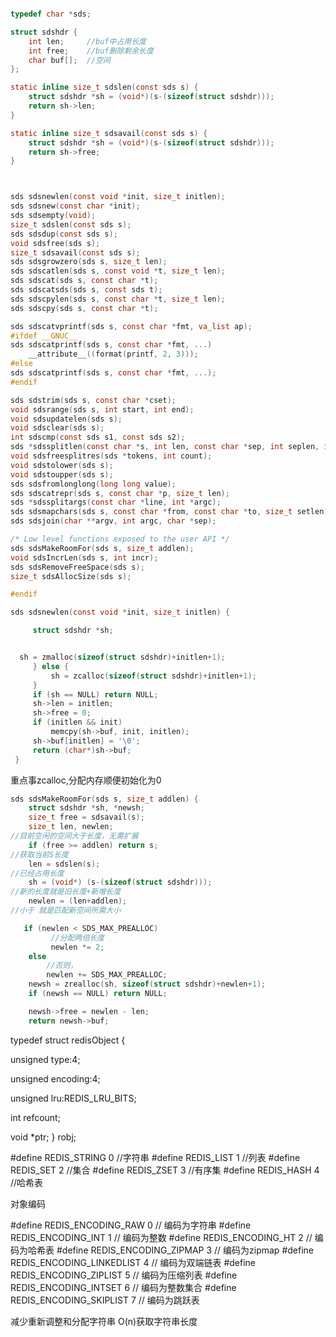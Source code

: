 ```c

typedef char *sds;

struct sdshdr {
    int len;     //buf中占用长度
    int free;    //buf删除剩余长度
    char buf[];  //空间
};

static inline size_t sdslen(const sds s) {
    struct sdshdr *sh = (void*)(s-(sizeof(struct sdshdr)));
    return sh->len;
}

static inline size_t sdsavail(const sds s) {
    struct sdshdr *sh = (void*)(s-(sizeof(struct sdshdr)));
    return sh->free;
}



sds sdsnewlen(const void *init, size_t initlen);
sds sdsnew(const char *init);
sds sdsempty(void);
size_t sdslen(const sds s);
sds sdsdup(const sds s);
void sdsfree(sds s);
size_t sdsavail(const sds s);
sds sdsgrowzero(sds s, size_t len);
sds sdscatlen(sds s, const void *t, size_t len);
sds sdscat(sds s, const char *t);
sds sdscatsds(sds s, const sds t);
sds sdscpylen(sds s, const char *t, size_t len);
sds sdscpy(sds s, const char *t);

sds sdscatvprintf(sds s, const char *fmt, va_list ap);
#ifdef __GNUC__
sds sdscatprintf(sds s, const char *fmt, ...)
    __attribute__((format(printf, 2, 3)));
#else
sds sdscatprintf(sds s, const char *fmt, ...);
#endif

sds sdstrim(sds s, const char *cset);
void sdsrange(sds s, int start, int end);
void sdsupdatelen(sds s);
void sdsclear(sds s);
int sdscmp(const sds s1, const sds s2);
sds *sdssplitlen(const char *s, int len, const char *sep, int seplen, int *count);
void sdsfreesplitres(sds *tokens, int count);
void sdstolower(sds s);
void sdstoupper(sds s);
sds sdsfromlonglong(long long value);
sds sdscatrepr(sds s, const char *p, size_t len);
sds *sdssplitargs(const char *line, int *argc);
sds sdsmapchars(sds s, const char *from, const char *to, size_t setlen);
sds sdsjoin(char **argv, int argc, char *sep);

/* Low level functions exposed to the user API */
sds sdsMakeRoomFor(sds s, size_t addlen);
void sdsIncrLen(sds s, int incr);
sds sdsRemoveFreeSpace(sds s);
size_t sdsAllocSize(sds s);

#endif

```

```c
sds sdsnewlen(const void *init, size_t initlen) {

     struct sdshdr *sh;


  sh = zmalloc(sizeof(struct sdshdr)+initlen+1);
     } else {
         sh = zcalloc(sizeof(struct sdshdr)+initlen+1);
     }
     if (sh == NULL) return NULL;
     sh->len = initlen;
     sh->free = 0;
     if (initlen && init)
         memcpy(sh->buf, init, initlen);
     sh->buf[initlen] = '\0';
     return (char*)sh->buf;
 }
```
重点事zcalloc,分配内存顺便初始化为0


```c
sds sdsMakeRoomFor(sds s, size_t addlen) {
    struct sdshdr *sh, *newsh;
    size_t free = sdsavail(s);
    size_t len, newlen;
//目前空闲的空间大于长度，无需扩展
    if (free >= addlen) return s;
//获取当前S长度
    len = sdslen(s);
//已经占用长度
    sh = (void*) (s-(sizeof(struct sdshdr)));
//新的长度就是旧长度+新增长度
    newlen = (len+addlen);
//小于 就是匹配新空间所需大小

   if (newlen < SDS_MAX_PREALLOC)
         //分配两倍长度       
         newlen *= 2;
    else
        //否则，
        newlen += SDS_MAX_PREALLOC;
    newsh = zrealloc(sh, sizeof(struct sdshdr)+newlen+1);
    if (newsh == NULL) return NULL;

    newsh->free = newlen - len;
    return newsh->buf;
```



typedef struct redisObject {
     

   unsigned type:4;
 
   unsigned encoding:4;

   unsigned lru:REDIS_LRU_BITS; 


   int refcount;

   void *ptr;
} robj;



#define REDIS_STRING 0  //字符串
#define REDIS_LIST   1  //列表
#define REDIS_SET    2  //集合
#define REDIS_ZSET   3  //有序集
#define REDIS_HASH   4  //哈希表


对象编码

#define REDIS_ENCODING_RAW 0 // 编码为字符串
#define REDIS_ENCODING_INT 1 // 编码为整数
#define REDIS_ENCODING_HT 2 // 编码为哈希表
#define REDIS_ENCODING_ZIPMAP 3 // 编码为zipmap
#define REDIS_ENCODING_LINKEDLIST 4 // 编码为双端链表
#define REDIS_ENCODING_ZIPLIST 5 // 编码为压缩列表
#define REDIS_ENCODING_INTSET 6 // 编码为整数集合
#define REDIS_ENCODING_SKIPLIST 7 // 编码为跳跃表

减少重新调整和分配字符串
O(n)获取字符串长度


